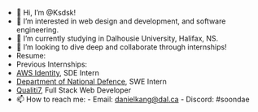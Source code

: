 - 👋 Hi, I’m @Ksdsk!
- 👀 I’m interested in web design and development, and software engineering.
- 🌱 I’m currently studying in Dalhousie University, Halifax, NS.
- 💞️ I’m looking to dive deep and collaborate through internships!
- Resume: 
- Previous Internships:
- [AWS Identity](https://aws.amazon.com/identity), SDE Intern
- [Department of National Defence](https://www.canada.ca/en/department-national-defence.html), SWE Intern
- [Qualiti7](https://qualiti7.com/en/), Full Stack Web Developer
- 📫 How to reach me:
      - Email: danielkang@dal.ca
      - Discord: #soondae

<!---
Ksdsk/Ksdsk is a ✨ special ✨ repository because its `README.md` (this file) appears on your GitHub profile.
You can click the Preview link to take a look at your changes.
--->
